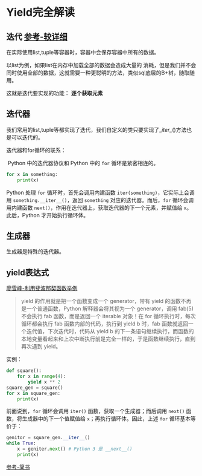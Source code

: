 # Yield完全解读


<!--more-->

## 迭代   [参考-较详细](https://liam.page/2017/06/30/understanding-yield-in-python/)

在实际使用list,tuple等容器时，容器中会保存容器中所有的数据。

以list为例，如果list在内存中加载全部的数据会造成大量的 消耗，但是我们并不会同时使用全部的数据，这就需要一种更聪明的方法，类似sql底层的B+树，随取随用。

这就是迭代要实现的功能： **逐个获取元素**

## 迭代器

我们常用的list,tuple等都实现了迭代，我们自定义的类只要实现了\__iter\__()方法也是可以迭代的。

迭代器和for循环的联系：

​	Python 中的迭代器协议和 Python 中的 `for` 循环是紧密相连的。

```python
for x in something:  
	print(x)
```

Python 处理 `for` 循环时，首先会调用内建函数 `iter(something)`，它实际上会调用 `something.__iter__()`，返回 `something` 对应的迭代器。而后，`for` 循环会调用内建函数 `next()`，作用在迭代器上，获取迭代器的下一个元素，并赋值给 `x`。此后，Python 才开始执行循环体。

## 生成器

生成器是特殊的迭代器。

## yield表达式

[廖雪峰-利用斐波那契函数举例](https://www.ibm.com/developerworks/cn/opensource/os-cn-python-yield/index.html)

> yield 的作用就是把一个函数变成一个 generator，带有 yield 的函数不再是一个普通函数，Python 解释器会将其视为一个 generator，调用 fab(5) 不会执行 fab 函数，而是返回一个 iterable 对象！在 for 循环执行时，每次循环都会执行 fab 函数内部的代码，执行到 yield b 时，fab 函数就返回一个迭代值，下次迭代时，代码从 yield b 的下一条语句继续执行，而函数的本地变量看起来和上次中断执行前是完全一样的，于是函数继续执行，直到再次遇到 yield。

实例：

```python
def square():
    for x in range(4):
        yield x ** 2
square_gen = square()
for x in square_gen:
    print(x)
```

前面说到，`for` 循环会调用 `iter()` 函数，获取一个生成器；而后调用 `next()` 函数，将生成器中的下一个值赋值给 `x`；再执行循环体。因此，上述 `for` 循环基本等价于：

```python
genitor = square_gen.__iter__()
while True:
    x = geniter.next() # Python 3 是 __next__()
    print(x)
```

[参考-简书](https://www.jianshu.com/p/d09778f4e055)

